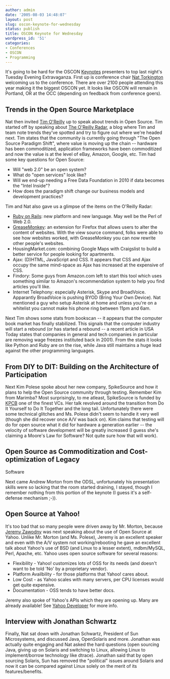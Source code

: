 ```yaml
---
author: admin
date: '2005-08-03 14:48:07'
layout: post
slug: oscon-keynote-for-wednesday
status: publish
title: OSCON Keynote for Wednesday
wordpress_id: '51'
categories:
- Conferences
- OSCON
- Programming
---
```


It's going to be hard for the OSCON
[Keynotes](http://conferences.oreillynet.com/pub/w/38/keynotes.html#wed)
presenters to top last night's Tuesday Evening Extravaganza. First up is
conference chair [Nat
Torkington](http://conferences.oreillynet.com/cs/os2005/view/e_spkr/144)
welcoming us to the conference. There are over 2100 people attending
this year making it the biggest OSCON yet. It looks like OSCON will
remain in Portland, OR at the OCC (depending on feedback from conference
goers).

## Trends in the Open Source Marketplace

Nat then invited [Tim
O'Reilly](http://conferences.oreillynet.com/cs/os2005/view/e_spkr/416)
up to speak about trends in Open Source. Tim started off by speaking
about [The O'Reilly Radar](http://radar.oreilly.com/), a blog where Tim
and team note trends they've spotted and try to figure out where we're
headed next. Tim states that the community is currently going through
"The Open Source Paradigm Shift", where value is moving up the chain --
hardware has been commoditized, application frameworks have been
commoditized and now the value is at the level of eBay, Amazon, Google,
etc. Tim had some key questions for Open Source:

-   Will "web 2.0" be an open system?
-   What do "open services" look like?
-   Will we end-up needing a Free Data Foundation in 2010 if data
    becomes the "Intel Inside"?
-   How does the paradigm shift change our business models and
    development practices?

Tim and Nat also gave us a glimpse of the items on the O'Reilly Radar:

-   [Ruby on Rails](http://www.rubyonrails.org): new platform and new
    language. May well be the Perl of Web 2.0.
-   [GreaseMonkey](http://greasemonkey.mozdev.org/): an extension for
    Firefox that allows users to alter the content of websites. With the
    view source command, folks were able to see how websites worked,
    with GreaseMonkey you can now rewrite other people's websites.
-   HousingMarket.com: combining Google Maps with Craigslist to build a
    better service for people looking for apartments.
-   Ajax: (D)HTML, JavaScript and CSS. It appears that CSS and Ajax
    occupy the same mind-space as Ajax has increased at the expensive of
    CSS.
-   Findory: Some guys from Amazon.com left to start this tool which
    uses something similar to Amazon's recommendation system to help you
    find articles you'll like.
-   Internet Telephony: especially Asterisk, Skype and BroadVoice.
    Apparantly BroadVoice is pushing BYOD (Bring Your Own Device). Nat
    mentioned a guy who setup Asterisk at home and unless you're on a
    whitelist you cannot make his phone ring between 11pm and 6am.

Next Tim shows some stats from bookscan -- it appears that the computer
book market has finally stabilized. This signals that the computer
industry will start a rebound (or has started a rebound -- a recent
article in USA Today states that companies in general and tech companies
in particular are removing wage freezes instituted back in 2001). From
the stats it looks like Python and Ruby are on the rise, while Java
still maintains a huge lead against the other programming languages.

## From DIY to DIT: Building on the Architecture of Participation

Next Kim Polese spoke about her new company, SpikeSource and how it
plans to help the Open Source community through testing. Remember Kim
from Marimba? Most surprisingly, to me atleast, SpikeSource is funded by
[KPCB](http://www.kpcb.com/) one of the finest VCs. Her talk revolved
around the transition from Do It Yourself to Do It Together and the long
tail. Unfortunately there were some technical glitches and Ms. Polese
didn't seem to handle it very well (though she did recover once A/V was
back on). Kim claims that testing will do for open source what it did
for hardware a generation earlier -- the velocity of software
development will be greatly increased (I guess she's claiming a Moore's
Law for Software? Not quite sure how that will work).

## Open Source as Commoditization and Cost-optimization of Legacy
Software

Next came Andrew Morton from the ODSL, unfortunately his presentation
skills were so lacking that the room started draining, I stayed, though
I remember nothing from this portion of the keynote (I guess it's a
self-defense mechanism ;-)).

## Open Source at Yahoo!

It's too bad that so many people were driven away by Mr. Morton, because
[Jeremy Zawodny](http://jeremy.zawodny.com/blog/) was next speaking
about the use of Open Source at Yahoo. Unlike Mr. Morton (and Ms.
Polese), Jeremy is an excellent speaker and even with the A/V system not
working/rebooting he gave an excellent talk about Yahoo's use of BSD
(and Linux to a lesser extent), mdbm/MySQL, Perl, Apache, etc. Yahoo
uses open source software for several reasons:

-   Flexibility - Yahoo! customizes lots of OSS for its needs (and
    doesn't want to be told 'No' by a proprietary vendor).
-   Platform Availbility - for those platforms that Yahoo! cares about.
-   Low Cost - as Yahoo scales with many servers, per CPU licenses would
    get quite expensive.
-   Documentation - OSS tends to have better docs.

Jeremy also spoke of Yahoo's APIs which they are opening up. Many are
already available! See [Yahoo Developer](http://developer.yahoo.com) for
more info.

## Interview with Jonathan Schwartz

Finally, Nat sat down with Jonathan Schwartz, President of Sun
Microsystems, and discussed Java, OpenSolaris and more. Jonathan was
actually quite engaging and Nat asked the hard questions (open sourcing
Java, giving up on Solaris and switching to Linux, allowing Linux to
implement/borrow technology like dtrace). Jonathan said that by open
sourcing Solaris, Sun has removed the "political" issues around Solaris
and now it can be compared against Linux solely on the merit of its
features/benefits.
